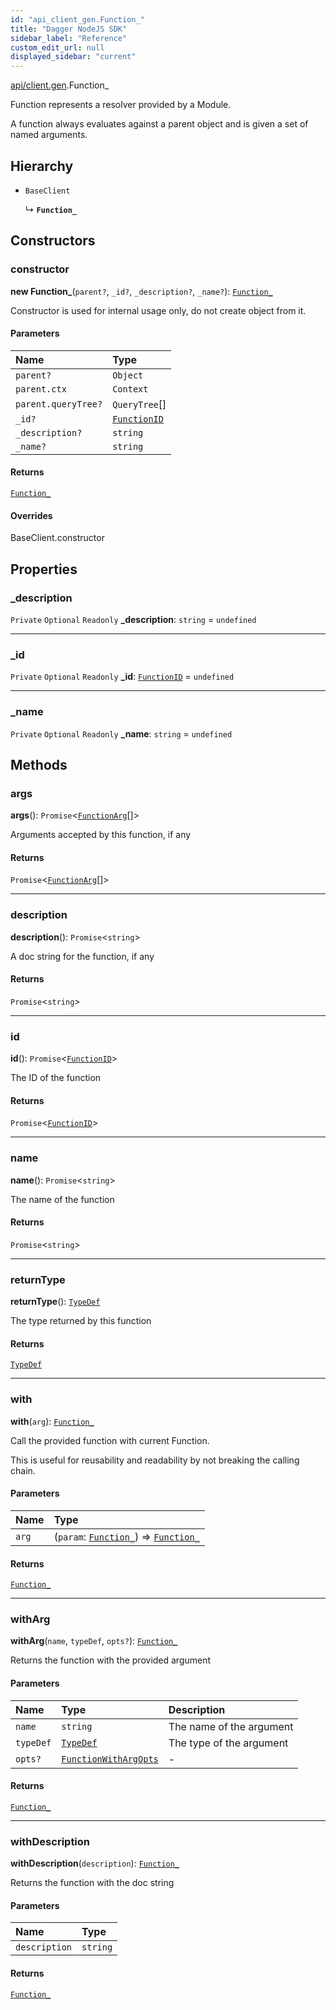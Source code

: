 ```yaml
---
id: "api_client_gen.Function_"
title: "Dagger NodeJS SDK"
sidebar_label: "Reference"
custom_edit_url: null
displayed_sidebar: "current"
---
```


[api/client.gen](../modules/api_client_gen.md).Function_

Function represents a resolver provided by a Module.

A function always evaluates against a parent object and is given a set of
named arguments.

## Hierarchy

- `BaseClient`

  ↳ **`Function_`**

## Constructors

### constructor

**new Function_**(`parent?`, `_id?`, `_description?`, `_name?`): [`Function_`](api_client_gen.Function_.md)

Constructor is used for internal usage only, do not create object from it.

#### Parameters

| Name | Type |
| :------ | :------ |
| `parent?` | `Object` |
| `parent.ctx` | `Context` |
| `parent.queryTree?` | `QueryTree`[] |
| `_id?` | [`FunctionID`](../modules/api_client_gen.md#functionid) |
| `_description?` | `string` |
| `_name?` | `string` |

#### Returns

[`Function_`](api_client_gen.Function_.md)

#### Overrides

BaseClient.constructor

## Properties

### \_description

 `Private` `Optional` `Readonly` **\_description**: `string` = `undefined`

___

### \_id

 `Private` `Optional` `Readonly` **\_id**: [`FunctionID`](../modules/api_client_gen.md#functionid) = `undefined`

___

### \_name

 `Private` `Optional` `Readonly` **\_name**: `string` = `undefined`

## Methods

### args

**args**(): `Promise`\<[`FunctionArg`](api_client_gen.FunctionArg.md)[]\>

Arguments accepted by this function, if any

#### Returns

`Promise`\<[`FunctionArg`](api_client_gen.FunctionArg.md)[]\>

___

### description

**description**(): `Promise`\<`string`\>

A doc string for the function, if any

#### Returns

`Promise`\<`string`\>

___

### id

**id**(): `Promise`\<[`FunctionID`](../modules/api_client_gen.md#functionid)\>

The ID of the function

#### Returns

`Promise`\<[`FunctionID`](../modules/api_client_gen.md#functionid)\>

___

### name

**name**(): `Promise`\<`string`\>

The name of the function

#### Returns

`Promise`\<`string`\>

___

### returnType

**returnType**(): [`TypeDef`](api_client_gen.TypeDef.md)

The type returned by this function

#### Returns

[`TypeDef`](api_client_gen.TypeDef.md)

___

### with

**with**(`arg`): [`Function_`](api_client_gen.Function_.md)

Call the provided function with current Function.

This is useful for reusability and readability by not breaking the calling chain.

#### Parameters

| Name | Type |
| :------ | :------ |
| `arg` | (`param`: [`Function_`](api_client_gen.Function_.md)) => [`Function_`](api_client_gen.Function_.md) |

#### Returns

[`Function_`](api_client_gen.Function_.md)

___

### withArg

**withArg**(`name`, `typeDef`, `opts?`): [`Function_`](api_client_gen.Function_.md)

Returns the function with the provided argument

#### Parameters

| Name | Type | Description |
| :------ | :------ | :------ |
| `name` | `string` | The name of the argument |
| `typeDef` | [`TypeDef`](api_client_gen.TypeDef.md) | The type of the argument |
| `opts?` | [`FunctionWithArgOpts`](../modules/api_client_gen.md#functionwithargopts) | - |

#### Returns

[`Function_`](api_client_gen.Function_.md)

___

### withDescription

**withDescription**(`description`): [`Function_`](api_client_gen.Function_.md)

Returns the function with the doc string

#### Parameters

| Name | Type |
| :------ | :------ |
| `description` | `string` |

#### Returns

[`Function_`](api_client_gen.Function_.md)
